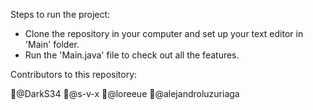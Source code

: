 Steps to run the project:

- Clone the repository in your computer and set up your text editor in 'Main' folder.
- Run the 'Main.java' file to check out all the features.

Contributors to this repository:

🚀@DarkS34 🚀@s-v-x 🚀@loreeue 🚀@alejandroluzuriaga
